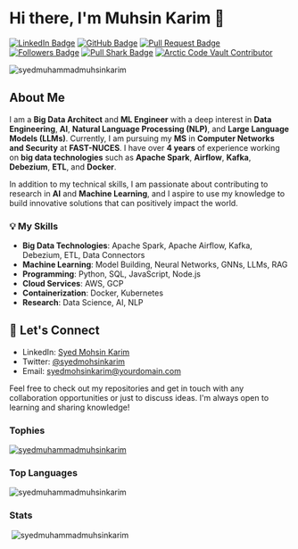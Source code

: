 # Hi there, I'm Muhsin Karim 👋

[![LinkedIn Badge](https://img.shields.io/badge/-SyedMuhammadMuhsinKarim-blue?style=flat-square&logo=Linkedin&logoColor=white&link=https://www.linkedin.com/in/syedmohsinkarim/)](https://www.linkedin.com/in/syedmohsinkarim/)
[![GitHub Badge](https://img.shields.io/badge/-SyedMuhammadMuhsinKarim-grey?style=flat-square&logo=github&logoColor=white&link=https://github.com/SyedMuhammadMuhsinKarim)](https://www.github.com/SyedMuhammadMuhsinKarim/)
[![Pull Request Badge](https://img.shields.io/badge/Pull%20Requests-5-brightgreen)](https://github.com/SyedMuhammadMuhsinKarim/pulls)
[![Followers Badge](https://img.shields.io/github/followers/SyedMuhammadMuhsinKarim?label=Followers&style=social)](https://github.com/SyedMuhammadMuhsinKarim)
[![Pull Shark Badge](https://img.shields.io/badge/Pull%20Shark-Expert-blue)](https://pullshark.com/profile/SyedMuhammadMuhsinKarim)
[![Arctic Code Vault Contributor](https://img.shields.io/badge/Arctic%20Code%20Vault-Contributor-blueviolet)](https://archiveprogram.github.com/)
<p align="left"> <img src="https://komarev.com/ghpvc/?username=syedmuhammadmuhsinkarim&label=Profile%20views&color=0e75b6&style=flat" alt="syedmuhammadmuhsinkarim" /> </p>

## About Me
I am a **Big Data Architect** and **ML Engineer** with a deep interest in **Data Engineering**, **AI**, **Natural Language Processing (NLP)**, and **Large Language Models (LLMs)**. Currently, I am pursuing my **MS** in **Computer Networks and Security** at **FAST-NUCES**. I have over **4 years** of experience working on **big data technologies** such as **Apache Spark**, **Airflow**, **Kafka**, **Debezium**, **ETL**, and **Docker**.

In addition to my technical skills, I am passionate about contributing to research in **AI** and **Machine Learning**, and I aspire to use my knowledge to build innovative solutions that can positively impact the world.

### 💡 My Skills
- **Big Data Technologies**: Apache Spark, Apache Airflow, Kafka, Debezium, ETL, Data Connectors
- **Machine Learning**: Model Building, Neural Networks, GNNs, LLMs, RAG
- **Programming**: Python, SQL, JavaScript, Node.js
- **Cloud Services**: AWS, GCP
- **Containerization**: Docker, Kubernetes
- **Research**: Data Science, AI, NLP

## 🤝 Let's Connect
- LinkedIn: [Syed Mohsin Karim](https://www.linkedin.com/in/syedmohsinkarim)
- Twitter: [@syedmohsinkarim](https://twitter.com/syedmohsinkarim)
- Email: [syedmohsinkarim@yourdomain.com](mailto:syedmohsinkarim@yourdomain.com)

Feel free to check out my repositories and get in touch with any collaboration opportunities or just to discuss ideas. I'm always open to learning and sharing knowledge!

### Tophies
<p align="left"> <a href="https://github.com/syedmuhammadmuhsinkarim"><img src="https://github-profile-trophy.vercel.app/?username=syedmuhammadmuhsinkarim" alt="syedmuhammadmuhsinkarim" /></a> </p>

### Top Languages
<div><img src="https://github-readme-stats.vercel.app/api/top-langs?username=SyedMuhammadMuhsinKarim&show_icons=true&locale=en&layout=compact" alt="syedmuhammadmuhsinkarim" /></div>

### Stats
<div>&nbsp;<img src="https://github-readme-stats.vercel.app/api?username=SyedMuhammadMuhsinKarim&show_icons=true&locale=en" alt="syedmuhammadmuhsinkarim" /></div>
